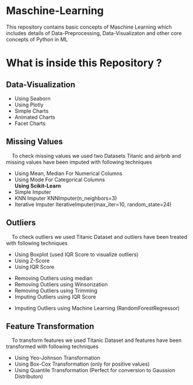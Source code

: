# Maschine-Learning
This repository contains basic concepts of Maschine Learning which includes details of  Data-Preprocessing, Data-Visualizaton and other core concepts of Python in ML
# What is inside this Repository ?
## Data-Visualization
  + Using Seaborn
  +  Using Plotly
  +  Simple Charts
  +  Animated Charts
  +  Facet Charts
## Missing Values
&nbsp;&nbsp;&nbsp;&nbsp;To check missing values we used two Datasets Titanic and airbnb and missing values have been imputed with following techniques
  +  Using Mean, Median For Numerical Columns
  +  Using Mode For Categorical Columns  
**Using Scikit-Learn**
  +  Simple Imputer
  +  KNN Imputer KNNImputer(n_neighbors=3)
  +  Iterative Imputer IterativeImputer(max_iter=10, random_state=24)

  <!-- Adding sub heading -->
## Outliers
&nbsp;&nbsp;&nbsp;&nbsp;To check outliers we used Titanic Dataset and outliers have been treated with following techniques
  +  Using Boxplot (used IQR Score to visualize outliers)
  +  Using Z-Score 
  +  Using IQR Score
  <!-- Removing Outliers -->
  +  Removing Outliers using median
  +  Removing Outliers using Winsorization
  +  Removing Outliers using Trimming
  +  Imputing Outliers using IQR Score
  <!-- Imputing Outliers -->
  +  Imputing Outliers using Machine Learning (RandomForestRegressor)


## Feature Transformation
&nbsp;&nbsp;&nbsp;&nbsp;To transform features we used Titanic Dataset and features have been transformed with following techniques
  +  Using Yeo-Johnson Transformation
  +  Using Box-Cox Transformation (only for positive values)
  +  Using Quantile Transformation (Perfect for conversion to Gaussion Distributon)

  